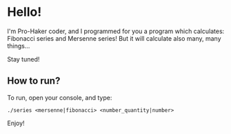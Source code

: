 # Hello!
I'm Pro-Haker coder, and I programmed for you a program which calculates:
Fibonacci series and Mersenne series! But it will calculate also many, many things...

Stay tuned!

## How to run?
To run, open your console, and type:

`./series <mersenne|fibonacci> <number_quantity|number>`

Enjoy!